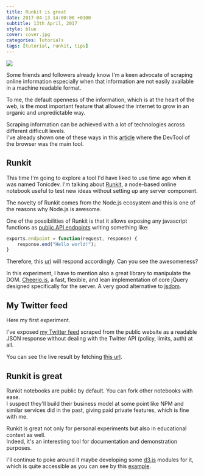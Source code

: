 ```yaml
---
title: Runkit is great
date: 2017-04-13 14:00:00 +0100
subtitle: 13th April, 2017
style: blue
cover: cover.jpg
categories: Tutorials
tags: [tutorial, runkit, tips]
---
```


![](../assets/posts/runkit-is-great/cover.jpg)

Some friends and followers already know I'm a keen advocate of scraping online information especially when that information are not easily available in a machine readable format.   

To me, the default openness of the information, which is at the heart of the web, is the most important feature that allowed the internet to grow in an organic and unpredictable way.

Scraping information can be achieved with a lot of technologies across different difficult levels.  
I've already shown one of these ways in this [article](/blog/scraping-data-in-the-kitchen) where the DevTool of the browser was the main tool.

## Runkit

This time I'm going to explore a tool I'd have liked to use time ago when it was named Tonicdev.
I'm talking about [Runkit](https://runkit.com/home), a node-based online notebook useful to test new ideas without setting up any server component.  

The novelty of Runkit comes from the Node.js ecosystem and this is one of the reasons why Node.js is awesome.

One of the possibilities of Runkit is that it allows exposing any javascript functions as [public API endpoints](https://runkit.com/docs/endpoint) writing something like:

```javascript
exports.endpoint = function(request, response) {
    response.end("Hello world!");
}
```

Therefore, this [url](https://runkit.io/abusedmedia/58edc00b4831570013a673fa/branches/master) will respond accordingly. Can you see the awesomeness?

In this experiment, I have to mention also a great library to manipulate the DOM. [Cheerio.js](https://github.com/cheeriojs/cheerio), a fast, flexible, and lean implementation of core jQuery designed specifically for the server. A very good alternative to [jsdom](https://github.com/tmpvar/jsdom).

## My Twitter feed

Here my first experiment.

I've exposed [my Twitter feed](https://runkit.com/abusedmedia/mytweetfeed) scraped from the public website as a readable JSON response without dealing with the Twitter API (policy, limits, auth) at all. 

You can see the live result by fetching [this url](https://runkit.io/abusedmedia/mytweetfeed/branches/master).

## Runkit is great

Runkit notebooks are public by default. You can fork other notebooks with ease.  
I suspect they'll build their business model at some point like NPM and similar services did in the past, giving paid private features, which is fine with me.

Runkit is great not only for personal experiments but also in educational context as well.  
Indeed, it's an interesting tool for documentation and demonstration purposes.

I'll continue to poke around it maybe developing some [d3.js](https://d3js.org) modules for it, which is quite accessible as you can see by this [example](https://runkit.com/npm/d3).
